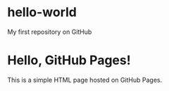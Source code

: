 # hello-world
My first repository on GitHub
<!DOCTYPE html>
<html>
  <head>
    <title>My HTML Page</title>
  </head>
  <body>
    <h1>Hello, GitHub Pages!</h1>
    <p>This is a simple HTML page hosted on GitHub Pages.</p>
  </body>
</html>
